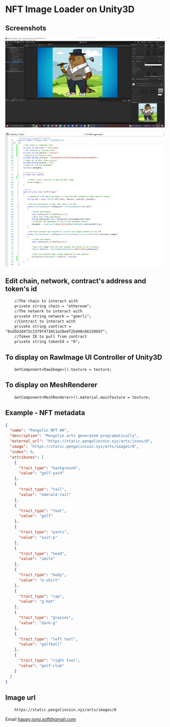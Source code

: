 # NFT Image Loader on Unity3D

## Screenshots

![Screenshot](https://github.com/happyjongsoft/NftImageLoader/blob/master/Screenshot_1.png?raw=true)

![Screenshot](https://github.com/happyjongsoft/NftImageLoader/blob/master/Screenshot_2.png?raw=true)

## Edit chain, network, contract's address and token's id
```
    //The chain to interact with
    private string chain = "ethereum";
    //The network to interact with
    private string network = "goerli";
    //Contract to interact with
    private string contract = "0xd5b3d473c2379f471011e20edf2bd40c66158b97";
    //Token ID to pull from contract
    private string tokenId = "0";
```

## To display on RawImage UI Controller of Unity3D
```
	GetComponent<RawImage>().texture = texture;
```

## To display on MeshRenderer 
```
	GetComponent<MeshRenderer>().material.mainTexture = texture;
```

## Example - NFT metadata
``` json
{
  "name": "Pengolin NFT #0",
  "description": "Pengolin arts generated programatically",
  "external_url": "https://static.pengolincoin.xyz/arts/jsons/0",
  "image": "https://static.pengolincoin.xyz/arts/images/0",
  "index": 0,
  "attributes": [
    {
      "trait_type": "background",
      "value": "golf-yard"
    },
    {
      "trait_type": "tail",
      "value": "emerald-tail"
    },
    {
      "trait_type": "foot",
      "value": "golf"
    },
    {
      "trait_type": "pants",
      "value": "suit-p"
    },
    {
      "trait_type": "head",
      "value": "smile"
    },
    {
      "trait_type": "body",
      "value": "e-shirt"
    },
    {
      "trait_type": "cap",
      "value": "g-hat"
    },
    {
      "trait_type": "glasses",
      "value": "dark-g"
    },
    {
      "trait_type": "left tool",
      "value": "golfball"
    },
    {
      "trait_type": "right tool",
      "value": "golf-club"
    }
  ]
}
```

## Image url
```
	https://static.pengolincoin.xyz/arts/images/0
```

Email [happy.jong.soft@gmail.com](mailto:happy.jong.soft@gmail.com)
